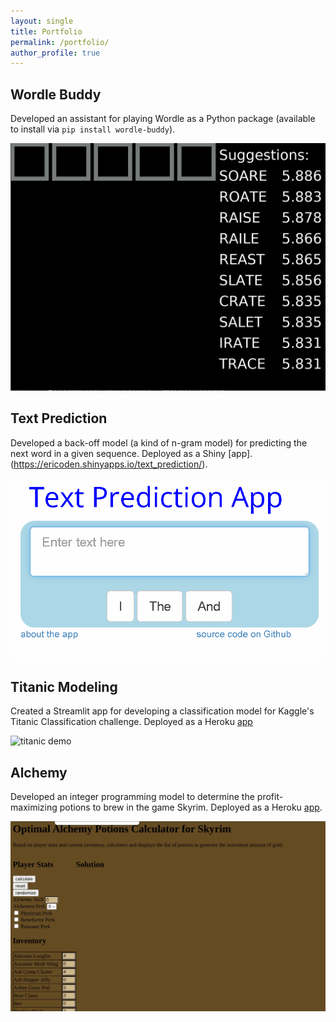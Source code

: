 ```yaml
---
layout: single
title: Portfolio
permalink: /portfolio/
author_profile: true
---
```


## Wordle Buddy

Developed an assistant for playing Wordle as a Python package (available to install via `pip install wordle-buddy`).

![wordle buddy demo](../assets/images/wordle_buddy_demo.gif)

## Text Prediction

Developed a back-off model (a kind of n-gram model) for predicting the next word in a given sequence. Deployed as a Shiny [app].(https://ericoden.shinyapps.io/text_prediction/).

![shiny app demo](../assets/images/text_prediction_demo.gif)

## Titanic Modeling

Created a Streamlit app for developing a classification model for Kaggle's Titanic Classification challenge. Deployed as a Heroku [app](https://titanic-ericoden.herokuapp.com/)

![titanic demo](../assets/images/titanic_demo.gif)

## Alchemy

Developed an integer programming model to determine the profit-maximizing potions to brew in the game Skyrim. Deployed as a Heroku [app](http://skyrim-alchemy-app.herokuapp.com/).

![alchemy demo](../assets/images/alchemy_demo.gif)
